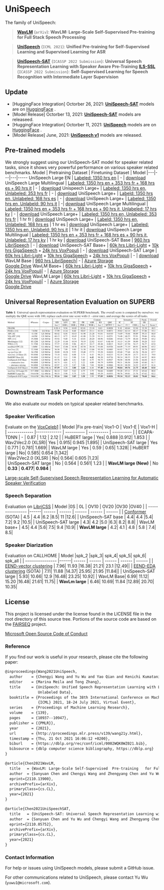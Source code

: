 # UniSpeech

<!--**Pre-trained models for speech related tasks**-->

The family of UniSpeech:
> [**WavLM**](https://arxiv.org/pdf/2110.13900.pdf) (```arXiv```): **WavLM: Large-Scale Self-Supervised  Pre-training   for Full Stack Speech Processing**

> [**UniSpeech**](https://github.com/microsoft/UniSpeech/tree/main/UniSpeech) (```ICML 2021```): **Unified Pre-training for Self-Supervised Learning and Supervised Learning for ASR**

> [**UniSpeech-SAT**](https://arxiv.org/pdf/2110.05752.pdf) (```ICASSP 2022 Submission```): **Universal Speech Representation Learning with  Speaker Aware Pre-Training**
> [**ILS-SSL**](https://arxiv.org/pdf/2112.08778.pdf) (```ICASSP 2022 Submission```): **Self-Supervised Learning for Speech Recognition with Intermediate Layer Supervision**

## Update
- [HuggingFace Integration] Octorber 26, 2021: [**UniSpeech-SAT**](https://huggingface.co/microsoft/unispeech-sat-large)  models are on [HuggingFace](https://huggingface.co/models?other=unispeech-sat) . 
- [Model Release] Octorber 13, 2021: [**UniSpeech-SAT**](https://arxiv.org/pdf/2110.05752.pdf) models are releaseed.
- [HuggingFace Integration] Octorber 11, 2021: [**UniSpeech**](https://huggingface.co/microsoft/unispeech-large-1500h-cv)  models are on [HuggingFace](https://huggingface.co/models?other=unispeech) . 
- [Model Release] June, 2021: [**UniSpeech v1**](https://github.com/microsoft/UniSpeech/tree/main/UniSpeech) models are released.
## Pre-trained models
We strongly suggest using our UniSpeech-SAT model for speaker related tasks, since it shows very powerful performance on various speaker related benchmarks.
Model | Pretraining Dataset | Finetuning Dataset | Model
|---|---|---|-----
UniSpeech Large EN |  [Labeled: 1350 hrs en](https://commonvoice.mozilla.org/) | - |  [download](https://releasemodel.blob.core.windows.net/models/CommonVoicePretrainedModel/CommonVoiceEnglishPretrainedModel/checkpoint_best.pt?sv=2019-12-12&st=2021-07-14T09%3A00%3A07Z&se=2022-07-15T09%3A00%3A00Z&sr=b&sp=r&sig=5sxvEwVRoGtkazNQYkOuFLlPYau8nl5Ng%2FfRJa0Vnc4%3D)
UniSpeech Large Multilingual |  [Labeled: 1350 hrs en + 353 hrs fr + 168 hrs es + 90 hrs it](https://commonvoice.mozilla.org/) | - | [download](https://releasemodel.blob.core.windows.net/models/CommonVoicePretrainedModel/CommonVoiceMultilingualPretrainedModel/checkpoint_best.pt?sv=2019-12-12&st=2021-07-14T09%3A00%3A39Z&se=2022-07-15T09%3A00%3A00Z&sr=b&sp=r&sig=y%2Fd3rqtbyqW0ZCwR7Czho5any90khA%2Ft3w9PTZ6N9vU%3D)
Unispeech Large+ | [Labeled: 1350 hrs en, Unlabeled: 353 hrs fr](https://commonvoice.mozilla.org/) | - | [download](https://msranlcmtteamdrive.blob.core.windows.net/teamdrive/v-chengw/models/pt_fr353.large.one2one_unispeech/checkpoint_best.pt?st=2021-10-25T06%3A44%3A54Z&se=2023-10-26T06%3A44%3A00Z&sp=rl&sv=2018-03-28&sr=b&sig=7tYuYMxVFfM2Vgi%2BoqUh%2ByJXD4hSuoafHgBP5VZApw0%3D)
UniSpeech Large+ | [Labeld: 1350 hrs en, Unlabeled: 168 hrs es](https://commonvoice.mozilla.org/) | - | [download](https://msranlcmtteamdrive.blob.core.windows.net/teamdrive/v-chengw/models/pt_es168.large.one2one_unispeech/checkpoint_best.pt?st=2021-10-25T06%3A39%3A37Z&se=2023-10-26T06%3A39%3A00Z&sp=rl&sv=2018-03-28&sr=b&sig=T2B5%2BlOI6v64TNdLSe9rdp3R%2B9Q2E35taUOigGW0nsQ%3D)
UniSpeech Large+ | [Labeled: 1350 hrs en, Unlabeld: 90 hrs it](https://commonvoice.mozilla.org/) | -| [download](https://msranlcmtteamdrive.blob.core.windows.net/teamdrive/v-chengw/models/pt_it90.large.one2one_unispeech/checkpoint_best.pt?st=2021-10-25T06%3A52%3A08Z&se=2023-10-26T06%3A52%3A00Z&sp=rl&sv=2018-03-28&sr=b&sig=kXsSJXK9r8UEYlUr2LaJxtPf8m9J2G23MfG725k2DBk%3D)
UniSpeech Large Multilingual |  [Labeled: 1350 hrs en + 353 hrs fr + 168 hrs es + 90 hrs it, Unlabeled: 17 hrs ky](https://commonvoice.mozilla.org/) | - | [download](https://msranlcmtteamdrive.blob.core.windows.net/teamdrive/v-chengw/models/pt_ky17.large.many2one_unispeech/checkpoint_best.pt?st=2021-10-25T06%3A53%3A00Z&se=2022-10-26T06%3A53%3A00Z&sp=rl&sv=2018-03-28&sr=b&sig=oCQecalXzC5daaurLLJGQdFNtfYwsBM6pNQrDAsf5i0%3D)
UniSpeech Large+ | [Labeled: 1350 hrs en, Unlabeled: 353 hrs fr](https://commonvoice.mozilla.org/) | 1 hr fr | [download](https://msranlcmtteamdrive.blob.core.windows.net/teamdrive/v-chengw/models/ft_fr-pt_fr353.large.one2one_unispeech/checkpoint_best.pt?st=2021-10-25T06%3A27%3A53Z&se=2023-10-26T06%3A27%3A00Z&sp=rl&sv=2018-03-28&sr=b&sig=9vEa3xqzWu7SYkACn9TQqDtcm%2BKmUcOHhabjbjZuPys%3D)
UniSpeech Large+ | [Labeld: 1350 hrs en, Unlabeled: 168 hrs es](https://commonvoice.mozilla.org/) | 1 hr es | [download](https://msranlcmtteamdrive.blob.core.windows.net/teamdrive/v-chengw/models/ft_es-pt_es168.large.one2one_unispeech/checkpoint_best.pt?st=2021-10-25T06%3A21%3A34Z&se=2024-10-26T06%3A21%3A00Z&sp=rl&sv=2018-03-28&sr=b&sig=G%2B0RddgOh653UzXG95Ljuwv7aG3tu9gXtPXn1ixCiug%3D)
UniSpeech Large+ | [Labeled: 1350 hrs en, Unlabeld: 90 hrs it](https://commonvoice.mozilla.org/) | 1 hr it | [download](https://msranlcmtteamdrive.blob.core.windows.net/teamdrive/v-chengw/models/ft_it-pt_it90.large.one2one_unispeech/checkpoint_best.pt?st=2021-10-25T06%3A36%3A17Z&se=2023-10-26T06%3A36%3A00Z&sp=rl&sv=2018-03-28&sr=b&sig=e1WD9uOCo9sCAdH%2FPZQ4wCD30aCDpZvvu43kJrqq2HE%3D)
UniSpeech Large Multilingual |  [Labeled: 1350 hrs en + 353 hrs fr + 168 hrs es + 90 hrs it, Unlabeled: 17 hrs ky](https://commonvoice.mozilla.org/) | 1 hr ky | [download](https://msranlcmtteamdrive.blob.core.windows.net/teamdrive/v-chengw/models/pt_ky17.large.many2one_unispeech/checkpoint_best.pt?st=2021-10-25T06%3A54%3A04Z&se=2023-10-26T06%3A54%3A00Z&sp=rl&sv=2018-03-28&sr=b&sig=2K3VjMcsbKfBkLVyDlqGhVpIX%2B2ZcA5DTlMhjdkXo3g%3D)
UniSpeech-SAT Base |  [960 hrs LibriSpeech](http://www.openslr.org/12) | - | [download](https://drive.google.com/file/d/1l5etRW6W2aP_8I2Fs_8ailGZqEzdrAPz/view?usp=sharing)
UniSpeech-SAT Base+ | [60k hrs Libri-Light](https://github.com/facebookresearch/libri-light) + [10k hrs GigaSpeech](https://github.com/SpeechColab/GigaSpeech) + [24k hrs VoxPopuli](https://github.com/facebookresearch/voxpopuli/tree/main) | - | [download](https://drive.google.com/file/d/1Q1MLVfyOHkSzTjyD-mzSZVjhndEmCvef/view?usp=sharing)
UniSpeech-SAT Large | [60k hrs Libri-Light](https://github.com/facebookresearch/libri-light) + [10k hrs GigaSpeech](https://github.com/SpeechColab/GigaSpeech) + [24k hrs VoxPopuli](https://github.com/facebookresearch/voxpopuli/tree/main) | - | [download](https://drive.google.com/file/d/12ScE1G2W-AHcccyBb_0uVI6qpFVQ0PaI/view?usp=sharing)
WavLM Base |  [960 hrs LibriSpeech](http://www.openslr.org/12)| -  | [Azure Storage](https://msranlcmtteamdrive.blob.core.windows.net/share/wavlm/WavLM-Base.pt?sv=2020-04-08&st=2021-11-05T00%3A35%3A31Z&se=2022-11-06T00%3A35%3A00Z&sr=b&sp=r&sig=JljnRVzyHY6AjHzhVmHV5KyQQCvvGfgp9D2M02oGJBU%3D) <br> [Google Drive](https://drive.google.com/file/d/19-C7SMQvEFAYLG5uc47NX_MY03JCbI4x/view?usp=sharing)
WavLM Base+ | [60k hrs Libri-Light](https://github.com/facebookresearch/libri-light) + [10k hrs GigaSpeech](https://github.com/SpeechColab/GigaSpeech) + [24k hrs VoxPopuli](https://github.com/facebookresearch/voxpopuli/tree/main)| -  |  [Azure Storage](https://msranlcmtteamdrive.blob.core.windows.net/share/wavlm/WavLM-Base+.pt?sv=2020-04-08&st=2021-11-05T00%3A34%3A47Z&se=2022-10-06T00%3A34%3A00Z&sr=b&sp=r&sig=Gkf1IByHaIn1t%2FVEd9D6WHjZ3zu%2Fk5eSdoj21UytKro%3D) <br> [Google Drive](https://drive.google.com/file/d/1PlbT_9_B4F9BsD_ija84sUTVw7almNX8/view?usp=sharing) 
WavLM Large | [60k hrs Libri-Light](https://github.com/facebookresearch/libri-light) + [10k hrs GigaSpeech](https://github.com/SpeechColab/GigaSpeech) + [24k hrs VoxPopuli](https://github.com/facebookresearch/voxpopuli/tree/main)| -  | [Azure Storage](https://msranlcmtteamdrive.blob.core.windows.net/share/wavlm/WavLM-Large.pt?sv=2020-08-04&st=2021-11-22T10%3A03%3A53Z&se=2022-11-23T10%3A03%3A00Z&sr=b&sp=r&sig=3kB8dwTCyIS8YQ7gW5oXmDrXV%2FAaLmoxBS37oPpFsz4%3D) <br> [Google Drive](https://drive.google.com/file/d/1p8nbj16b7YA16sqPZ4E0JUL-oIDUBGwU/view?usp=sharing) 

## Universal Representation Evaluation on SUPERB 
![alt text](UniSpeech-SAT/SUPERB_Results.png)

## Downstream Task Performance 
We also evaluate our models on typical speaker related benchmarks.
### Speaker Verification
Evaluate on the [VoxCeleb1](https://www.robots.ox.ac.uk/~vgg/data/voxceleb/#:~:text=VoxCeleb%20is%20an%20audio%2Dvisual,interview%20videos%20uploaded%20to%20YouTube)
| Model         |Fix pre-train| Vox1-O | Vox1-E     | Vox1-H         |
| ------------- |------------- | ---------- | ---------- | ---------- |
| ECAPA-TDNN   | - | 0.87     | 1.12  | 2.12   |
| HuBERT large  | Yes|  0.888	|0.912|	1.853 |
| Wav2Vec2.0 (XLSR)| Yes | 0.915|	0.945	|1.895|
| UniSpeech-SAT large | Yes | 0.771	| 0.781|	1.669|
| WavLM large | Yes | 0.59	| 0.65|	1.328|
| HuBERT large | No| 0.585|	0.654	|1.342|   
| Wav2Vec2.0 (XLSR) | No| 0.564|	0.605	|1.23|   
| UniSpeech-SAT large | No | 0.564 | 0.561| 1.23 |
| **WavLM large (New)** | No | **0.33** | **0.477**| **0.984** |

[Large-scale Self-Supervised Speech Representation Learning for Automatic Speaker Verification](https://arxiv.org/pdf/2110.05777.pdf)



### Speech Separation

Evaluation on [LibriCSS](https://github.com/chenzhuo1011/libri_css)
| Model         |0S | 0L | OV10     |      OV20     |OV30 |OV40 |
| ---------------- |------| ------ | ------ | ------ | ------ | ------ |
| [Conformer](https://ieeexplore.ieee.org/abstract/document/9413423/) (SOTA)   | 4.5	| 4.4	|6.2	|8.5|	11	|12.6|
| UniSpeech-SAT base | 4.4|	4.4	|5.4|	7.2|	9.2	|10.5|
| UniSpeech-SAT large | 4.3|	4.2	|5.0	|6.3|	8.2|	8.8|
| WavLM base+ | 4.5|	4.4	|5.6|	7.5|	9.4	|10.9|
| **WavLM large** | 4.2| 4.1	| 4.8	| 5.8 |	7.4|	8.5|


### Speaker Diarization

Evaluation on CALLHOME
| Model         |spk_2	|spk_3|	spk_4|	spk_5|	spk_6|	spk_all |
| ---------------- |------| ------ | ------ | ------ | ------ | ------ |
| [EEND-vector clustering](https://arxiv.org/pdf/2105.09040.pdf)   | 7.96|	11.93	|16.38|	21.21|	23.1	|12.49||
| [EEND-EDA clustering](https://arxiv.org/abs/2107.01545) (SOTA)  | 7.11|	11.88 |14.37|	25.95|	21.95	|11.84||
| UniSpeech-SAT large | 5.93|	10.66|	12.9	|16.48|	23.25|	10.92|
| WavLM Base| 6.99|	11.12|	15.20	|16.48|	21.61|	11.75|
| **WavLm large** | 6.46|	10.69|	11.84	|12.89|	20.70|	10.35|


## License
This project is licensed under the license found in the LICENSE file in the root directory of this source tree.
Portions of the source code are based on the [FAIRSEQ](https://github.com/pytorch/fairseq) project.

[Microsoft Open Source Code of Conduct](https://opensource.microsoft.com/codeofconduct)


### Reference
If you find our work is useful in your research, please cite the following paper:
``` latex
@inproceedings{Wang2021UniSpeech,
  author    = {Chengyi Wang and Yu Wu and Yao Qian and Kenichi Kumatani and Shujie Liu and Furu Wei and Michael Zeng and Xuedong Huang},
  editor    = {Marina Meila and Tong Zhang},
  title     = {UniSpeech: Unified Speech Representation Learning with Labeled and
               Unlabeled Data},
  booktitle = {Proceedings of the 38th International Conference on Machine Learning,
               {ICML} 2021, 18-24 July 2021, Virtual Event},
  series    = {Proceedings of Machine Learning Research},
  volume    = {139},
  pages     = {10937--10947},
  publisher = {{PMLR}},
  year      = {2021},
  url       = {http://proceedings.mlr.press/v139/wang21y.html},
  timestamp = {Thu, 21 Oct 2021 16:06:12 +0200},
  biburl    = {https://dblp.org/rec/conf/icml/0002WQK0WZ021.bib},
  bibsource = {dblp computer science bibliography, https://dblp.org}
}
```

``` latex
@article{Chen2021WavLM,
  title   = {WavLM: Large-Scale Self-Supervised  Pre-training   for Full Stack Speech Processing},
  author  = {Sanyuan Chen and Chengyi Wang and Zhengyang Chen and Yu Wu and Shujie Liu and Zhuo Chen and Jinyu Li and Naoyuki Kanda and Takuya Yoshioka and Xiong Xiao and Jian Wu and Long Zhou and Shuo Ren and Yanmin Qian and Yao Qian and Jian Wu and Michael Zeng and Furu Wei},
  eprint={2110.13900},
  archivePrefix={arXiv},
  primaryClass={cs.CL},
  year={2021}
}
```

``` latex
@article{Chen2021UniSpeechSAT,
  title   = {UniSpeech-SAT: Universal Speech Representation Learning with  Speaker Aware Pre-Training},
  author  = {Sanyuan Chen and Yu Wu and Chengyi Wang and Zhengyang Chen and Zhuo Chen and Shujie Liu and   Jian Wu and Yao Qian and Furu Wei and Jinyu Li and  Xiangzhan Yu},
  eprint={2110.05752},
  archivePrefix={arXiv},
  primaryClass={cs.CL},
  year={2021}
}
```


### Contact Information

For help or issues using UniSpeech models, please submit a GitHub issue.

For other communications related to UniSpeech, please contact Yu Wu (`yuwu1@microsoft.com`).
